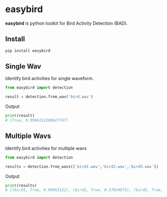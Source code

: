 # easybird
**easybird** is python toolkit for Bird Activity Detection (BAD).

## Install
```bash
pip install easybird
```

## Single Wav
Identify bird activities for single waveform.
```python
from easybird import detection

result = detection.from_wav('bird.wav')
```
Output
```python
print(result)
# (True, 0.9996312260627747)
```

## Multiple Wavs
Identify bird activities for multiple wavs
```python
from easybird import detection

results = detection.from_wavs(['bird1.wav','bird2.wav','bird3.wav'])
```
Output
```python
print(results)
# [(bird1, True, 0.99963122), (bird2, True, 0.37834975), (bird3, True, 0.87340939)]
```